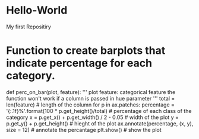 # Hello-World
My first Repositiry
# Function to create barplots that indicate percentage for each category.

def perc_on_bar(plot, feature):
    '''
    plot
    feature: categorical feature
    the function won't work if a column is passed in hue parameter
    '''
    total = len(feature) # length of the column
    for p in ax.patches:
        percentage = '{:.1f}%'.format(100 * p.get_height()/total) # percentage of each class of the category
        x = p.get_x() + p.get_width() / 2 - 0.05 # width of the plot
        y = p.get_y() + p.get_height()           # hieght of the plot
        ax.annotate(percentage, (x, y), size = 12) # annotate the percantage 
    plt.show() # show the plot
